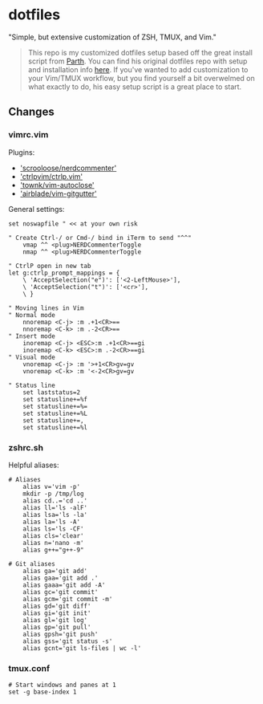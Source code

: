 # dotfiles

"Simple, but extensive customization of ZSH, TMUX, and Vim."

> This repo is my customized dotfiles setup based off the great install script from [Parth](https://github.com/Parth). You can find his original dotfiles repo with setup and installation info [here](https://github.com/Parth/dotfiles). If you've wanted to add customization to your Vim/TMUX workflow, but you find yourself a bit overwelmed on what exactly to do, his easy setup script is a great place to start.

## Changes

### vimrc.vim

Plugins:

- ['scrooloose/nerdcommenter'](https://github.com/preservim/nerdcommenter)
- ['ctrlpvim/ctrlp.vim'](https://github.com/ctrlpvim/ctrlp.vim)
- ['townk/vim-autoclose'](https://github.com/Townk/vim-autoclose)
- ['airblade/vim-gitgutter'](https://github.com/airblade/vim-gitgutter)

General settings:

```
set noswapfile " << at your own risk

" Create Ctrl-/ or Cmd-/ bind in iTerm to send "^^"
    vmap ^^ <plug>NERDCommenterToggle
    nmap ^^ <plug>NERDCommenterToggle

" CtrlP open in new tab
let g:ctrlp_prompt_mappings = {
    \ 'AcceptSelection("e")': ['<2-LeftMouse>'],
    \ 'AcceptSelection("t")': ['<cr>'],
    \ }

" Moving lines in Vim
" Normal mode
    nnoremap <C-j> :m .+1<CR>==
    nnoremap <C-k> :m .-2<CR>==
" Insert mode
    inoremap <C-j> <ESC>:m .+1<CR>==gi
    inoremap <C-k> <ESC>:m .-2<CR>==gi
" Visual mode
    vnoremap <C-j> :m '>+1<CR>gv=gv
    vnoremap <C-k> :m '<-2<CR>gv=gv

" Status line
    set laststatus=2
    set statusline+=%f
    set statusline+=%=
    set statusline+=%L
    set statusline+=,
    set statusline+=%l 
```

### zshrc.sh

Helpful aliases:

```
# Aliases
    alias v='vim -p'
    mkdir -p /tmp/log
    alias cd..='cd ..'
    alias ll='ls -alF'
    alias lsa='ls -la'
    alias la='ls -A'
    alias ls='ls -CF'
    alias cls='clear'
    alias n='nano -m'
    alias g++="g++-9"

# Git aliases
    alias ga='git add'
    alias gaa='git add .'
    alias gaaa='git add -A'
    alias gc='git commit'
    alias gcm='git commit -m'
    alias gd='git diff'
    alias gi='git init'
    alias gl='git log'
    alias gp='git pull'
    alias gpsh='git push'
    alias gss='git status -s'
    alias gcnt='git ls-files | wc -l'
```

### tmux.conf

```
# Start windows and panes at 1
set -g base-index 1
```
